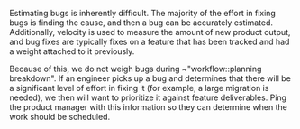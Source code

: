 Estimating bugs is inherently difficult. The majority of the effort in fixing
bugs is finding the cause, and then a bug can be
accurately estimated. Additionally, velocity is used to measure the amount of
new product output, and bug fixes are typically fixes on a feature that has been
tracked and had a weight attached to it previously.

Because of this, we do not weigh bugs during ~"workflow::planning breakdown". If
an engineer picks up a bug and determines that there will be a significant level
of effort in fixing it (for example, a large migration is needed), we then will want to
prioritize it against feature deliverables. Ping the product manager with this
information so they can determine when the work should be scheduled.
